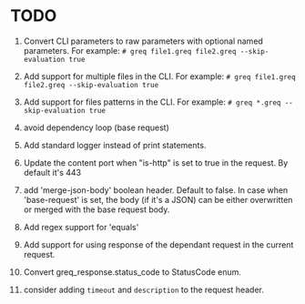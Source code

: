 # TODO

1. Convert CLI parameters to raw parameters with optional named parameters. For example:
`# greq file1.greq file2.greq --skip-evaluation true`

2. Add support for multiple files in the CLI. For example:
`# greq file1.greq file2.greq --skip-evaluation true`

3. Add support for files patterns in the CLI. For example:
`# greq *.greq --skip-evaluation true`

4. avoid dependency loop (base request)

5. Add standard logger instead of print statements.

6. Update the content port when "is-http" is set to true in the request. By default it's 443

7. add 'merge-json-body' boolean header. Default to false.
In case when 'base-request' is set, the body (if it's a JSON) can be either overwritten or merged with the base request body.

8. Add regex support for 'equals'

9. Add support for using response of the dependant request in the current request.

10. Convert greq_response.status_code to StatusCode enum.

11. consider adding `timeout` and `description` to the request header.
